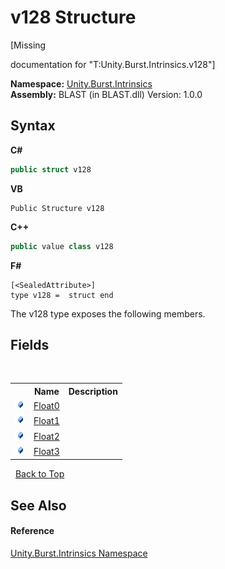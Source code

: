 # v128 Structure
 

\[Missing <summary> documentation for "T:Unity.Burst.Intrinsics.v128"\]

**Namespace:**&nbsp;<a href="09cc6882-0421-9a21-7910-b18b53cbc7d3.md">Unity.Burst.Intrinsics</a><br />**Assembly:**&nbsp;BLAST (in BLAST.dll) Version: 1.0.0

## Syntax

**C#**<br />
``` C#
public struct v128
```

**VB**<br />
``` VB
Public Structure v128
```

**C++**<br />
``` C++
public value class v128
```

**F#**<br />
``` F#
[<SealedAttribute>]
type v128 =  struct end
```

The v128 type exposes the following members.


## Fields
&nbsp;<table><tr><th></th><th>Name</th><th>Description</th></tr><tr><td>![Public field](media/pubfield.gif "Public field")</td><td><a href="fd39bb74-3803-c211-71d0-5c99e190b674.md">Float0</a></td><td /></tr><tr><td>![Public field](media/pubfield.gif "Public field")</td><td><a href="33cc99f5-1843-91a9-4746-dd22bcb87e7b.md">Float1</a></td><td /></tr><tr><td>![Public field](media/pubfield.gif "Public field")</td><td><a href="16060335-3e62-aee2-0504-23be54cdcbdc.md">Float2</a></td><td /></tr><tr><td>![Public field](media/pubfield.gif "Public field")</td><td><a href="eda4edc8-2b54-73ef-ea2a-9841ba36ebc9.md">Float3</a></td><td /></tr></table>&nbsp;
<a href="#v128-structure">Back to Top</a>

## See Also


#### Reference
<a href="09cc6882-0421-9a21-7910-b18b53cbc7d3.md">Unity.Burst.Intrinsics Namespace</a><br />
